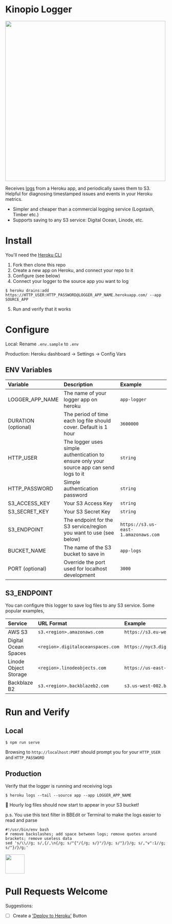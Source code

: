 # Kinopio Logger

<img src="https://kinopio-updates.us-east-1.linodeobjects.com/logger-diagram.png" width=500 />

Receives [logs](https://devcenter.heroku.com/articles/log-drains) from a Heroku app, and periodically saves them to S3. Helpful for diagnosing timestamped issues and events in your Heroku metrics.

- Simpler and cheaper than a commercial logging service (Logstash, Timber etc.)
- Supports saving to any S3 service: Digital Ocean, Linode, etc.

# Install

You'll need the [Heroku CLI](https://devcenter.heroku.com/articles/heroku-cli)

1. Fork then clone this repo
2. Create a new app on Heroku, and connect your repo to it
3. Configure (see below)
4. Connect your logger to the source app you want to log
``` 
$ heroku drains:add https://HTTP_USER:HTTP_PASSWORD@LOGGER_APP_NAME.herokuapp.com/ --app SOURCE_APP
```
5. Run and verify that it works

# Configure

Local: Rename `.env.sample` to `.env`

Production: Heroku dashboard → Settings → Config Vars

## ENV Variables

| Variable | Description | Example |
|:--|:--|:--|
| LOGGER_APP_NAME | The name of your logger app on heroku | `app-logger` |
| DURATION (optional) | The period of time each log file should cover. Default is 1 hour | `3600000` |
| HTTP_USER | The logger uses simple authentication to ensure only your source app can send logs to it | `string` |
| HTTP_PASSWORD | Simple authentication password | `string` |
| S3_ACCESS_KEY | Your S3 Access Key | `string` |
| S3_SECRET_KEY | Your S3 Secret Key | `string` |
| S3_ENDPOINT | The endpoint for the S3 service/region you want to use (see below) | `https://s3.us-east-1.amazonaws.com` |
| BUCKET_NAME | The name of the S3 bucket to save in | `app-logs` |
| PORT (optional) | Override the port used for localhost development | `3000` |

## S3_ENDPOINT

You can configure this logger to save log files to any S3 service. Some popular examples,

| Service | URL Format | Example |
|:--|:--|:--|
| AWS S3 | `s3.<region>.amazonaws.com` | `https://s3.eu-west-1.amazonaws.com` |
| Digital Ocean Spaces | `<region>.digitaloceanspaces.com` | `https://nyc3.digitaloceanspaces.com` |
| Linode Object Storage | `<region>.linodeobjects.com` | `https://us-east-1.linodeobjects.com` |
| Backblaze B2 | `s3.<region>.backblazeb2.com` | `s3.us-west-002.backblazeb2.com` |



# Run and Verify

## Local

    $ npm run serve

Browsing to `http://localhost:PORT` should prompt you for your `HTTP_USER` and `HTTP_PASSWORD`

## Production

Verify that the logger is running and receiving logs

    $ heroku logs --tail --source app --app LOGGER_APP_NAME

🎊 Hourly log files should now start to appear in your S3 bucket!

p.s. You use this text filter in BBEdit or Terminal to make the logs easier to read and parse

    #!/usr/bin/env bash
    # remove backslashes; add space between logs; remove quotes around brackets; remove useless data
    sed 's/\\//g; s/,{/,\n{/g; s/"{"/{/g; s/}"/}/g; s/"}/}/g; s/,"v":1//g; s/"}/}/g;'

<img src="https://kinopio-updates.us-east-1.linodeobjects.com/leaves.png" width=60/>

# Pull Requests Welcome

Suggestions:

- [ ] Create a ['Deploy to Heroku'](https://devcenter.heroku.com/articles/heroku-button) Button
